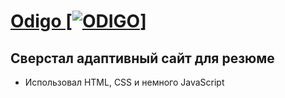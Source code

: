 # [Odigo [![ODIGO](./img/favicon/favicon.ico)]](https://kirilllagutin.github.io/TravelOdigo/)

## Сверстал адаптивный сайт для резюме

- Использовал HTML, CSS и немного JavaScript
